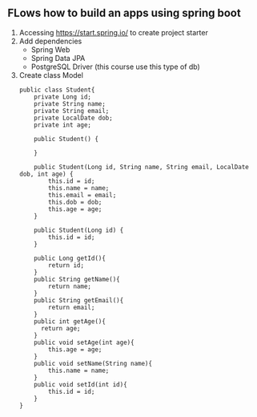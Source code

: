 ## FLows how to build an apps using spring boot

1. Accessing https://start.spring.io/ to create project starter
2. Add dependencies 
   * Spring Web
   * Spring Data JPA
   * PostgreSQL Driver (this course use this type of db)
3. Create class Model
    ```
    public class Student{
        private Long id;
        private String name;
        private String email;
        private LocalDate dob;
        private int age;
        
		public Student() {
		
		}
		
		public Student(Long id, String name, String email, LocalDate dob, int age) {
			this.id = id;
			this.name = name;
			this.email = email;
			this.dob = dob;
			this.age = age;
		}

		public Student(Long id) {
			this.id = id;
		}

        public Long getId(){
            return id;
        }
        public String getName(){
            return name;
        }
        public String getEmail(){
            return email;
        }
        public int getAge(){
          return age;
        }
		public void setAge(int age){
			this.age = age;
		}
		public void setName(String name){
			this.name = name;
		}
		public void setId(int id){
			this.id = id;
		}
    }
    ```

